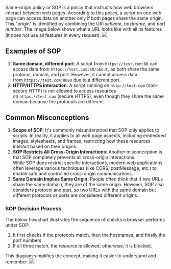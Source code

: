 Same-origin policy or SOP is a policy that instructs how web browsers interact between web pages. According to this policy, a script on one web page can access data on another only if both pages share the same origin. This "origin" is identified by combining the URI *scheme*, *hostname*, and *port number*. The image below shows what a URL looks like with all its features (it does not use all features in every request).
	![](Pasted%20image%2020250205180325.png)

## Examples of SOP
1. **Same domain, different port**: A script from `https://test.com:80` can access data from `https://test.com:80/about`, as both share the same protocol, domain, and port. However, it cannot access data from `https://test.com:8080` due to a different port.
2. **HTTP/HTTPS interaction**: A script running on `http://test.com` (non-secure HTTP) is not allowed to access resources on `https://test.com` (secure HTTPS), even though they share the same domain because the protocols are different.

## Common Misconceptions
1. **Scope of SOP**: It's commonly misunderstood that SOP only applies to scripts. In reality, it applies to all web page aspects, including embedded images, stylesheets, and frames, restricting how these resources interact based on their origins.
2. **SOP Restricts All Cross-Origin Interactions**: Another misconception is that SOP completely prevents all cross-origin interactions. While SOP does restrict specific interactions, modern web applications often leverage various techniques (like CORS, postMessage, etc.) to enable safe and controlled cross-origin communications.
3. **Same Domain Implies Same Origin**: People often think that if two URLs share the same domain, they are of the same origin. However, SOP also considers protocol and port, so two URLs with the same domain but different protocols or ports are considered different origins.

### SOP Decision Process
The below flowchart illustrates the sequence of checks a browser performs under SOP:
1) It first checks if the protocols match, then the hostnames, and finally the port numbers.
 2) If all three match, the resource is allowed; otherwise, it is blocked. 
 
 This diagram simplifies the concept, making it easier to understand and remember.
	 ![](Pasted%20image%2020250205180723.png)


